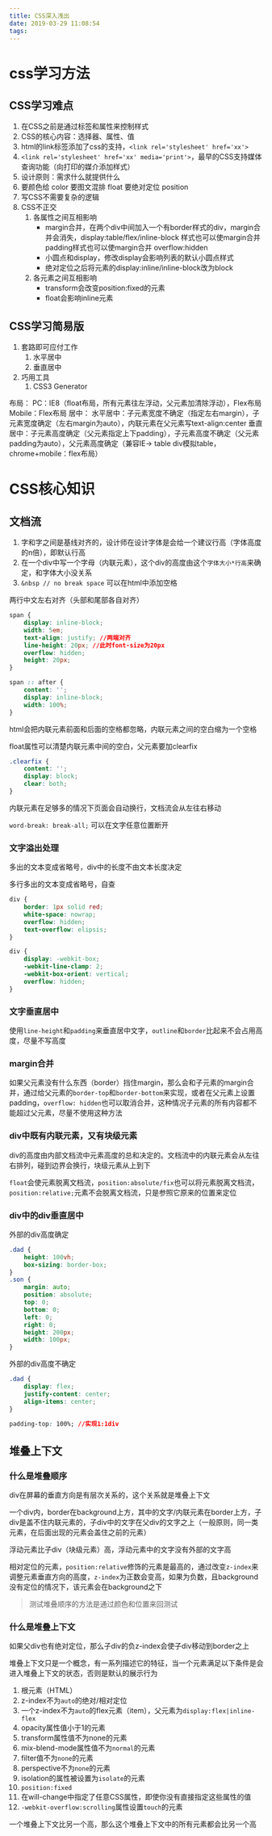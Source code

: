 ```yaml
---
title: CSS深入浅出
date: 2019-03-29 11:08:54
tags:
---
```


# css学习方法

## CSS学习难点

1. 在CSS之前是通过标签和属性来控制样式
2. CSS的核心内容：选择器、属性、值
3. html的link标签添加了css的支持，`<link rel='stylesheet' href='xx'>`
4. `<link rel='stylesheet' href='xx' media='print'>`，最早的CSS支持媒体查询功能（向打印的媒介添加样式）
5. 设计原则：需求什么就提供什么
6. 要颜色给 color  要图文混排 float  要绝对定位 position
7. 写CSS不需要复杂的逻辑
8. CSS不正交
    1. 各属性之间互相影响
        * margin合并，在两个div中间加入一个有border样式的div，margin合并会消失，display:table/flex/inline-block 样式也可以使margin合并 padding样式也可以使margin合并 overflow:hidden
        * 小圆点和display，修改display会影响列表的默认小圆点样式
        * 绝对定位之后将元素的display:inline/inline-block改为block
    2. 各元素之间互相影响
        * transform会改变position:fixed的元素
        * float会影响inline元素

## CSS学习简易版

1. 套路即可应付工作
    1. 水平居中
    2. 垂直居中
2. 巧用工具
    1. CSS3 Generator

布局：
    PC：IE8（float布局，所有元素往左浮动，父元素加清除浮动），Flex布局
    Mobile：Flex布局
居中：
    水平居中：子元素宽度不确定（指定左右margin），子元素宽度确定（左右margin为auto），内联元素在父元素写text-align:center
    垂直居中：子元素高度确定（父元素指定上下padding），子元素高度不确定（父元素padding为auto），父元素高度确定（兼容IE-> table div模拟table，chrome+mobile：flex布局）

# CSS核心知识

## 文档流

1. 字和字之间是基线对齐的，设计师在设计字体是会给一个建议行高（字体高度的n倍），即默认行高
2. 在一个div中写一个字母（内联元素），这个div的高度由这个`字体大小*行高`来确定，和字体大小没关系
3. `&nbsp // no break space` 可以在html中添加空格

两行中文左右对齐（头部和尾部各自对齐）

```css
span {
    display: inline-block;
    width: 5em;
    text-align: justify; //两端对齐
    line-height: 20px; //此时font-size为20px
    overflow: hidden;
    height: 20px;
}

span :: after {
    content: '';
    display: inline-block;
    width: 100%;
}
```

html会把内联元素前面和后面的空格都忽略，内联元素之间的空白缩为一个空格

float属性可以清楚内联元素中间的空白，父元素要加clearfix

```css
.clearfix {
    content: '';
    display: block;
    clear: both;
}
```

内联元素在足够多的情况下页面会自动换行，文档流会从左往右移动

`word-break: break-all;` 可以在文字任意位置断开

### 文字溢出处理

多出的文本变成省略号，div中的长度不由文本长度决定

多行多出的文本变成省略号，自查

```css
div {
    border: 1px solid red;
    white-space: nowrap;
    overflow: hidden;
    text-overflow: elipsis;
}
```

```css
div {
    display: -webkit-box;
    -webkit-line-clamp: 2;
    -webkit-box-orient: vertical;
    overflow: hidden;
}
```

### 文字垂直居中

使用`line-height`和`padding`来垂直居中文字，`outline`和`border`比起来不会占用高度，尽量不写高度

### margin合并

如果父元素没有什么东西（border）挡住margin，那么会和子元素的margin合并，通过给父元素的`border-top`和`border-bottom`来实现，或者在父元素上设置padding，`overflow: hidden`也可以取消合并，这种情况子元素的所有内容都不能超过父元素，尽量不使用这种方法

### div中既有内联元素，又有块级元素

div的高度由内部文档流中元素高度的总和决定的。文档流中的内联元素会从左往右排列，碰到边界会换行，块级元素从上到下

`float`会使元素脱离文档流，`position:absolute/fix`也可以将元素脱离文档流，`position:relative;`元素不会脱离文档流，只是参照它原来的位置来定位

### div中的div垂直居中

外部的div高度确定

```css
.dad {
    height: 100vh;
    box-sizing: border-box;
}
.son {
    margin: auto;
    position: absolute;
    top: 0;
    bottom: 0;
    left: 0;
    right: 0;
    height: 200px;
    width: 100px;
}
```

外部的div高度不确定

```css
.dad {
    display: flex;
    justify-content: center;
    align-items: center;
}
```

```css
padding-top: 100%; //实现1:1div
```

## 堆叠上下文

### 什么是堆叠顺序

div在屏幕的垂直方向是有层次关系的，这个关系就是堆叠上下文

一个div内，border在background上方，其中的文字/内联元素在border上方，子div是盖不住内联元素的，子div中的文字在父div的文字之上（一般原则，同一类元素，在后面出现的元素会盖住之前的元素）

浮动元素比子div（块级元素）高，浮动元素中的文字没有外部的文字高

相对定位的元素，`position:relative`修饰的元素是最高的，通过改变`z-index`来调整元素垂直方向的高度，`z-index`为正数会变高，如果为负数，且background没有定位的情况下，该元素会在background之下

> 测试堆叠顺序的方法是通过颜色和位置来回测试

### 什么是堆叠上下文

如果父div也有绝对定位，那么子div的负z-index会使子div移动到border之上

堆叠上下文只是一个概念，有一系列描述它的特征，当一个元素满足以下条件是会进入堆叠上下文的状态，否则是默认的展示行为

1. 根元素（HTML）
2. z-index不为`auto`的绝对/相对定位
3. 一个z-index不为`auto`的flex元素（item），父元素为`display:flex|inline-flex`
4. opacity属性值小于1的元素
5. transform属性值不为none的元素
6. mix-blend-mode属性值不为`normal`的元素
7. filter值不为`none`的元素
8. perspective不为`none`的元素
9. isolation的属性被设置为`isolate`的元素
10. `position:fixed`
11. 在will-change中指定了任意CSS属性，即使你没有直接指定这些属性的值
12. `-webkit-overflow:scrolling`属性设置`touch`的元素

一个堆叠上下文比另一个高，那么这个堆叠上下文中的所有元素都会比另一个高